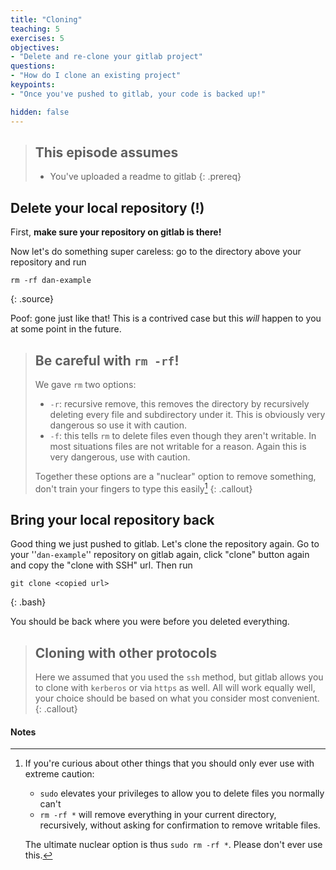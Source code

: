 ```yaml
---
title: "Cloning"
teaching: 5
exercises: 5
objectives:
- "Delete and re-clone your gitlab project"
questions:
- "How do I clone an existing project"
keypoints:
- "Once you've pushed to gitlab, your code is backed up!"

hidden: false
---
```


> ## This episode assumes
>
> - You've uploaded a readme to gitlab
{: .prereq}

## Delete your local repository (!)

First, **make sure your repository on gitlab is there!**

Now let's do something super careless: go to the directory above your repository and run

~~~
rm -rf dan-example
~~~
{: .source}

Poof: gone just like that! This is a contrived case but this _will_ happen to you at some point in the future.

> ## Be careful with `rm -rf`!
>
> We gave `rm` two options:
>  - `-r`: recursive remove, this removes the directory by recursively
>    deleting every file and subdirectory under it. This is obviously very
>    dangerous so use it with caution.
>  - `-f`: this tells `rm` to delete files even though they aren't writable.
>    In most situations files are not writable for a reason. Again this is
>    very dangerous, use with caution.
>
> Together these options are a "nuclear" option to remove something, don't
> train your fingers to type this easily[^1]
{: .callout}

[^1]: If you're curious about other things that you should only ever
    use with extreme caution:

       - `sudo` elevates your privileges to allow you to delete files you
          normally can't
       - `rm -rf *` will remove everything in your current directory,
          recursively, without asking for confirmation to remove
          writable files.

    The ultimate nuclear option is thus `sudo rm -rf *`. Please don't
    ever use this.

## Bring your local repository back

Good thing we just pushed to gitlab. Let's clone the repository
again. Go to your ''`dan-example`'' repository on gitlab again, click
"clone" button again and copy the "clone with SSH" url. Then run

~~~
git clone <copied url>
~~~
{: .bash}

You should be back where you were before you deleted everything.

> ## Cloning with other protocols
>
> Here we assumed that you used the `ssh` method, but gitlab allows
> you to clone with `kerberos` or via `https` as well. All will work
> equally well, your choice should be based on what you consider most
> convenient.
{: .callout}

#### Notes
